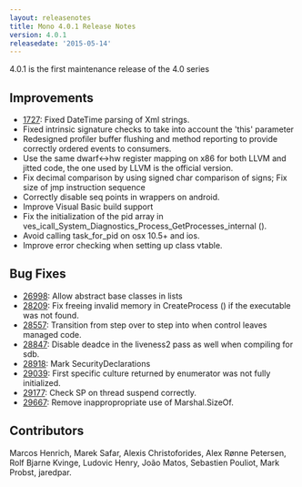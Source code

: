 ```yaml
---
layout: releasenotes
title: Mono 4.0.1 Release Notes
version: 4.0.1
releasedate: '2015-05-14'
---
```


4.0.1 is the first maintenance release of the 4.0 series

Improvements
------------

* [1727](https://github.com/mono/mono/pull/1727): Fixed DateTime parsing of Xml strings.
* Fixed intrinsic signature checks to take into account the 'this' parameter
* Redesigned profiler buffer flushing and method reporting to provide correctly ordered events to consumers.
* Use the same dwarf<->hw register mapping on x86 for both LLVM and jitted code, the one used by LLVM is the official version.
* Fix decimal comparison by using signed char comparison of signs; Fix size of jmp instruction sequence
* Correctly disable seq points in wrappers on android.
* Improve Visual Basic build support
* Fix the initialization of the pid array in ves_icall_System_Diagnostics_Process_GetProcesses_internal ().
* Avoid calling task_for_pid on osx 10.5+ and ios.
* Improve error checking when setting up class vtable.

Bug Fixes
---------

* [26998](https://bugzilla.xamarin.com/show_bug.cgi?id=26998): Allow abstract base classes in lists
* [28209](https://bugzilla.xamarin.com/show_bug.cgi?id=28209): Fix freeing invalid memory in CreateProcess () if the executable was not found.
* [28557](https://bugzilla.xamarin.com/show_bug.cgi?id=28557): Transition from step over to step into when control leaves managed code.
* [28847](https://bugzilla.xamarin.com/show_bug.cgi?id=28847): Disable deadce in the liveness2 pass as well when compiling for sdb.
* [28918](https://bugzilla.xamarin.com/show_bug.cgi?id=28918): Mark SecurityDeclarations
* [29039](https://bugzilla.xamarin.com/show_bug.cgi?id=29039): First specific culture returned by enumerator was not fully initialized.
* [29177](https://bugzilla.xamarin.com/show_bug.cgi?id=29177): Check SP on thread suspend correctly.
* [29667](https://bugzilla.xamarin.com/show_bug.cgi?id=29667): Remove inappropropriate use of Marshal.SizeOf.



Contributors
------------

Marcos Henrich, Marek Safar, Alexis Christoforides, Alex Rønne Petersen,
Rolf Bjarne Kvinge, Ludovic Henry, João Matos, Sebastien Pouliot,
Mark Probst, jaredpar.
